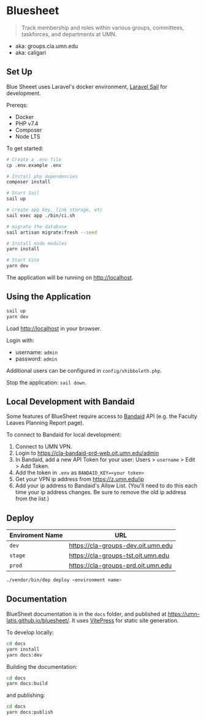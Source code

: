 # Bluesheet

> Track membership and roles within various groups, committees, taskforces, and departments at UMN.

- aka: groups.cla.umn.edu
- aka: caligari

## Set Up

Blue Sheeet uses Laravel's docker environment, [Laravel Sail](https://laravel.com/docs/8.x/sail) for development.

Prereqs:

- Docker
- PHP v7.4
- Composer
- Node LTS

To get started:

```sh
# Create a .env file
cp .env.example .env

# Install php dependencies
composer install

# Start Sail
sail up

# create app key, link storage, etc
sail exec app ./bin/ci.sh

# migrate the database
sail artisan migrate:fresh --seed

# Install node modules
yarn install

# Start Vite
yarn dev

```

The application will be running on <http://localhost>.

## Using the Application

```sh
sail up
yarn dev
```

Load <http://localhost> in your browser.

Login with:

- username: `admin`
- password: `admin`

Additional users can be configured in `config/shibboleth.php`.

Stop the application: `sail down`.

## Local Development with Bandaid

Some features of BlueSheet require access to [Bandaid](https://github.com/UMN-LATIS/Bandaid) API (e.g. the Faculty Leaves Planning Report page).

To connect to Bandaid for local development:

1. Connect to UMN VPN.
2. Login to <https://cla-bandaid-prd-web.oit.umn.edu/admin>
3. In Bandaid, add a new API Token for your user: Users > `username` > Edit > Add Token.
4. Add the token in `.env` as `BANDAID_KEY=<your token>`
5. Get your VPN ip address from https://z.umn.edu/ip
6. Add your ip address to Bandaid's Allow List. (You'll need to do this each time your ip address changes. Be sure to remove the old ip address from the list.)

## Deploy

| Enviroment Name | URL                                  |
| --------------- | ------------------------------------ |
| `dev`           | <https://cla-groups-dev.oit.umn.edu> |
| `stage`         | <https://cla-groups-tst.oit.umn.edu> |
| `prod`          | <https://cla-groups-prd.oit.umn.edu> |

```sh
./vendor/bin/dep deploy <environment name>
```

## Documentation

BlueSheet documentation is in the `docs` folder, and published at <https://umn-latis.github.io/bluesheet/>. It uses [VitePress](https://vitepress.vuejs.org/) for static site generation.

To develop locally:

```sh
cd docs
yarn install
yarn docs:dev
```

Building the documentation:

```sh
cd docs
yarn docs:build
```

and publishing:

```sh
cd docs
yarn docs:publish
```
